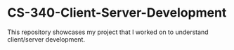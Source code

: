 # CS-340-Client-Server-Development
This repository showcases my project that I worked on to understand client/server development.
